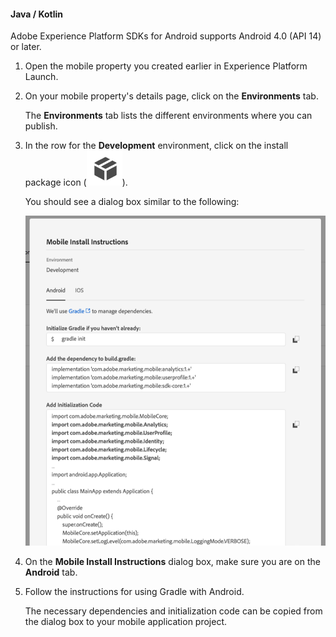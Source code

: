 #### Java / Kotlin

<InlineAlert variant="warning" slots="text"/>

Adobe Experience Platform SDKs for Android supports Android 4.0 (API 14) or later.

1. Open the mobile property you created earlier in Experience Platform Launch.
2. On your mobile property's details page, click on the **Environments** tab.

   The **Environments** tab lists the different environments where you can publish.

3. In the row for the **Development** environment, click on the install package icon (![](../../../assets/get-the-sdk/package.png)).

   You should see a dialog box similar to the following:

   ![](../../../assets/get-the-sdk/android.png)

4. On the **Mobile Install Instructions** dialog box, make sure you are on the **Android** tab.
5. Follow the instructions for using Gradle with Android.

   The necessary dependencies and initialization code can be copied from the dialog box to your mobile application project.
